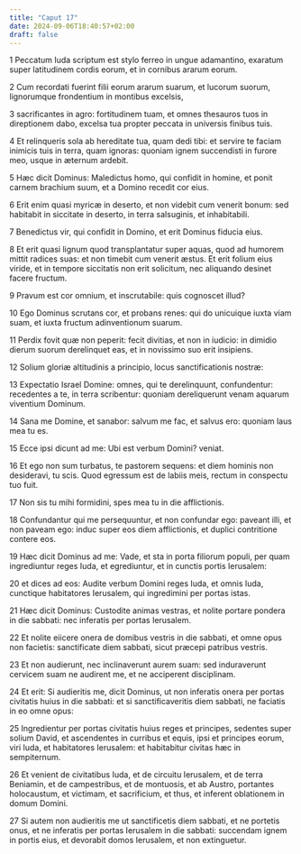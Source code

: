 ```yaml
---
title: "Caput 17"
date: 2024-09-06T18:40:57+02:00
draft: false
---
```




1 Peccatum Iuda scriptum est stylo ferreo in ungue adamantino, exaratum super latitudinem cordis eorum, et in cornibus ararum eorum.

2 Cum recordati fuerint filii eorum ararum suarum, et lucorum suorum, lignorumque frondentium in montibus excelsis,

3 sacrificantes in agro: fortitudinem tuam, et omnes thesauros tuos in direptionem dabo, excelsa tua propter peccata in universis finibus tuis.

4 Et relinqueris sola ab hereditate tua, quam dedi tibi: et servire te faciam inimicis tuis in terra, quam ignoras: quoniam ignem succendisti in furore meo, usque in æternum ardebit.

5 Hæc dicit Dominus: Maledictus homo, qui confidit in homine, et ponit carnem brachium suum, et a Domino recedit cor eius.

6 Erit enim quasi myricæ in deserto, et non videbit cum venerit bonum: sed habitabit in siccitate in deserto, in terra salsuginis, et inhabitabili.

7 Benedictus vir, qui confidit in Domino, et erit Dominus fiducia eius.

8 Et erit quasi lignum quod transplantatur super aquas, quod ad humorem mittit radices suas: et non timebit cum venerit æstus. Et erit folium eius viride, et in tempore siccitatis non erit solicitum, nec aliquando desinet facere fructum.

9 Pravum est cor omnium, et inscrutabile: quis cognoscet illud?

10 Ego Dominus scrutans cor, et probans renes: qui do unicuique iuxta viam suam, et iuxta fructum adinventionum suarum.

11 Perdix fovit quæ non peperit: fecit divitias, et non in iudicio: in dimidio dierum suorum derelinquet eas, et in novissimo suo erit insipiens.

12 Solium gloriæ altitudinis a principio, locus sanctificationis nostræ:

13 Expectatio Israel Domine: omnes, qui te derelinquunt, confundentur: recedentes a te, in terra scribentur: quoniam dereliquerunt venam aquarum viventium Dominum.

14 Sana me Domine, et sanabor: salvum me fac, et salvus ero: quoniam laus mea tu es.

15 Ecce ipsi dicunt ad me: Ubi est verbum Domini? veniat.

16 Et ego non sum turbatus, te pastorem sequens: et diem hominis non desideravi, tu scis. Quod egressum est de labiis meis, rectum in conspectu tuo fuit.

17 Non sis tu mihi formidini, spes mea tu in die afflictionis.

18 Confundantur qui me persequuntur, et non confundar ego: paveant illi, et non paveam ego: induc super eos diem afflictionis, et duplici contritione contere eos.

19 Hæc dicit Dominus ad me: Vade, et sta in porta filiorum populi, per quam ingrediuntur reges Iuda, et egrediuntur, et in cunctis portis Ierusalem:

20 et dices ad eos: Audite verbum Domini reges Iuda, et omnis Iuda, cunctique habitatores Ierusalem, qui ingredimini per portas istas.

21 Hæc dicit Dominus: Custodite animas vestras, et nolite portare pondera in die sabbati: nec inferatis per portas Ierusalem.

22 Et nolite eiicere onera de domibus vestris in die sabbati, et omne opus non facietis: sanctificate diem sabbati, sicut præcepi patribus vestris.

23 Et non audierunt, nec inclinaverunt aurem suam: sed induraverunt cervicem suam ne audirent me, et ne acciperent disciplinam.

24 Et erit: Si audieritis me, dicit Dominus, ut non inferatis onera per portas civitatis huius in die sabbati: et si sanctificaveritis diem sabbati, ne faciatis in eo omne opus:

25 Ingredientur per portas civitatis huius reges et principes, sedentes super solium David, et ascendentes in curribus et equis, ipsi et principes eorum, viri Iuda, et habitatores Ierusalem: et habitabitur civitas hæc in sempiternum.

26 Et venient de civitatibus Iuda, et de circuitu Ierusalem, et de terra Beniamin, et de campestribus, et de montuosis, et ab Austro, portantes holocaustum, et victimam, et sacrificium, et thus, et inferent oblationem in domum Domini.

27 Si autem non audieritis me ut sanctificetis diem sabbati, et ne portetis onus, et ne inferatis per portas Ierusalem in die sabbati: succendam ignem in portis eius, et devorabit domos Ierusalem, et non extinguetur.

